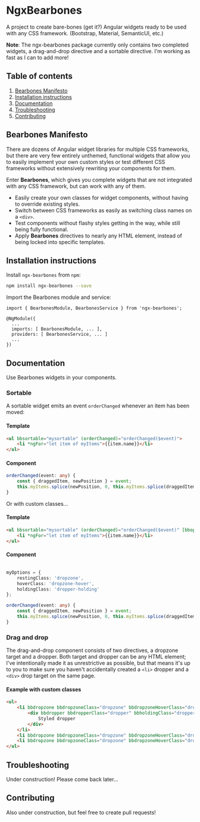 # NgxBearbones

A project to create bare-bones (get it?) Angular widgets ready to be used with any CSS framework. (Bootstrap, Material, SemanticUI, etc.)

**Note**: The ngx-bearbones package currently only contains two completed widgets, a drag-and-drop directive and a sortable directive. I'm working as fast as I can to add more!

## Table of contents
1. [Bearbones Manifesto](#manifesto)
2. [Installation instructions](#installation-instructions)
3. [Documentation](#documentation)
3. [Troubleshooting](#troubleshooting)
4. [Contributing](#contribution)

## Bearbones Manifesto

There are dozens of Angular widget libraries for multiple CSS frameworks, but there are very few entirely unthemed, functional widgets that allow you to easily implement your own custom styles or test different CSS frameworks without extensively rewriting your components for them.

Enter **Bearbones**, which gives you complete widgets that are not integrated with any CSS framework, but can work with any of them.

* Easily create your own classes for widget components, without having to override existing styles.
* Switch between CSS frameworks as easily as switching class names on a `<div>`.
* Test components without flashy styles getting in the way, while still being fully functional.
* Apply **Bearbones** directives to nearly any HTML element, instead of being locked into specific templates.

## Installation instructions

Install `ngx-bearbones` from `npm`:
```bash
npm install ngx-bearbones --save
```

Import the Bearbones module and service:
```
import { BearbonesModule, BearbonesService } from 'ngx-bearbones';

@NgModule({
  ...
  imports: [ BearbonesModule, ... ],
  providers: [ BearbonesService, ... ]
  ...
})
```

## Documentation

Use Bearbones widgets in your components.

### Sortable

A sortable widget emits an event `orderChanged` whenever an item has been moved:

#### Template

```HTML
<ul bbsortable="mysortable" (orderChanged)="orderChanged($event)">
    <li *ngFor="let item of myItems">{{item.name}}</li>
</ul>
```

#### Component

```typescript
orderChanged(event: any) {
    const { draggedItem, newPosition } = event;
    this.myItems.splice(newPosition, 0, this.myItems.splice(draggedItem, 1)[0]);
}
```

Or with custom classes...

#### Template
```HTML
<ul bbsortable="mysortable" (orderChanged)="orderChanged($event)" [bboptions]="myOptions">
    <li *ngFor="let item of myItems">{{item.name}}</li>
</ul>
```

#### Component

```typescript

myOptions = {
    restingClass: 'dropzone',
    hoverClass: 'dropzone-hover',
    holdingClass: 'dropper-holding'
};

orderChanged(event: any) {
    const { draggedItem, newPosition } = event;
    this.myItems.splice(newPosition, 0, this.myItems.splice(draggedItem, 1)[0]);
}
```

### Drag and drop

The drag-and-drop component consists of two directives, a dropzone target and a dropper. Both target and dropper can be any HTML element; I've intentionally made it as unrestrictive as possible, but that means it's up to you to make sure you haven't accidentally created a `<li>` dropper and a `<div>` drop target on the same page.

#### Example with custom classes

```HTML
<ul>
    <li bbdropzone bbdropzoneClass="dropzone" bbdropzoneHoverClass="dropzone-hover">
        <div bbdropper bbdropperClass="dropper" bbholdingClass="dropper-holding">
            Styled dropper
        </div>
    </li>
    <li bbdropzone bbdropzoneClass="dropzone" bbdropzoneHoverClass="dropzone-hover"></li>
    <li bbdropzone bbdropzoneClass="dropzone" bbdropzoneHoverClass="dropzone-hover"></li>
</ul>
```

## Troubleshooting

Under construction! Please come back later...

## Contributing

Also under construction, but feel free to create pull requests!
